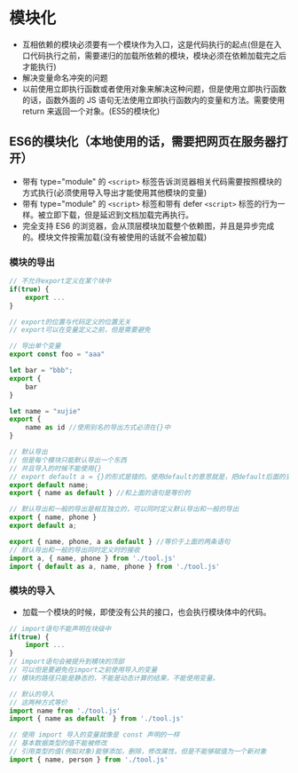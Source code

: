 # 模块化

* 互相依赖的模块必须要有一个模块作为入口，这是代码执行的起点(但是在入口代码执行之前，需要递归的加载所依赖的模块，模块必须在依赖加载完之后才能执行)
* 解决变量命名冲突的问题
* 以前使用立即执行函数或者使用对象来解决这种问题，但是使用立即执行函数的话，函数外面的 JS 语句无法使用立即执行函数内的变量和方法。需要使用 return 来返回一个对象。(ES5的模块化)

## ES6的模块化（本地使用的话，需要把网页在服务器打开）

* 带有 type="module" 的 `<script>` 标签告诉浏览器相关代码需要按照模块的方式执行(必须使用导入导出才能使用其他模块的变量)
* 带有 type="module" 的 `<script>` 标签和带有 defer `<script>` 标签的行为一样。被立即下载，但是延迟到文档加载完再执行。
* 完全支持 ES6 的浏览器，会从顶层模块加载整个依赖图，并且是异步完成的。模块文件按需加载(没有被使用的话就不会被加载)

### 模块的导出

```js
// 不允许export定义在某个块中
if(true) {
    export ...
}

// export的位置与代码定义的位置无关
// export可以在变量定义之前，但是需要避免

// 导出单个变量
export const foo = "aaa"

let bar = "bbb";
export {
    bar
}

let name = "xujie"
export {
    name as id //使用别名的导出方式必须在{}中
}

// 默认导出
// 但是每个模块只能默认导出一个东西
// 并且导入的时候不能使用{}
// export default a = {}的形式是错的。使用default的意思就是，把default后面的变量赋值为default，应该直接export default {...}
export default name;
export { name as default } //和上面的语句是等价的

// 默认导出和一般的导出是相互独立的，可以同时定义默认导出和一般的导出
export { name, phone }
export default a;

export { name, phone, a as default } //等价于上面的两条语句
// 默认导出和一般的导出同时定义时的接收
import a, { name, phone } from './tool.js'
import { default as a, name, phone } from './tool.js'
```

### 模块的导入

* 加载一个模块的时候，即使没有公共的接口，也会执行模块体中的代码。

```js
// import语句不能声明在块级中
if(true) {
    import ...
}
// import语句会被提升到模块的顶部
// 可以但是要避免在import之前使用导入的变量
// 模块的路径只能是静态的，不能是动态计算的结果，不能使用变量。

// 默认的导入
// 这两种方式等价
import name from './tool.js'
import { name as default  } from './tool.js'

// 使用 import 导入的变量就像是 const 声明的一样
// 基本数据类型的值不能被修改
// 引用类型的值(例如对象)能够添加，删除，修改属性。但是不能够赋值为一个新对象
import { name, person } from './tool.js'
```
